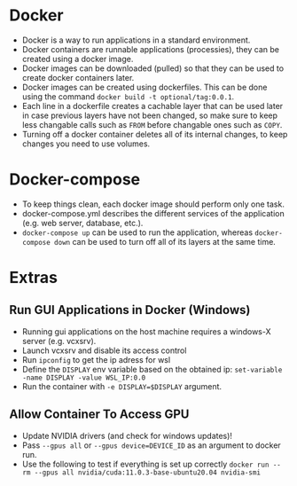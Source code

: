 # Docker
- Docker is a way to run applications in a standard environment.
- Docker containers are runnable applications (processies), they can be created using a docker image.
- Docker images can be downloaded (pulled) so that they can be used to create docker containers later. 
- Docker images can be created using dockerfiles. This can be done using the command `docker build -t optional/tag:0.0.1`. 
- Each line in a dockerfile creates a cachable layer that can be used later in case previous layers have not been changed, so make sure to keep less changable calls such as `FROM` before changable ones such as `COPY`.
- Turning off a docker container deletes all of its internal changes, to keep changes you need to use volumes. 

# Docker-compose
- To keep things clean, each docker image should perform only one task.
- docker-compose.yml describes the different services of the application (e.g. web server, database, etc.).
- `docker-compose up` can be used to run the application, whereas `docker-compose down` can be used to turn off all of its layers at the same time.

# Extras
## Run GUI Applications in Docker (Windows)
- Running gui applications on the host machine requires a windows-X server (e.g. vcxsrv).
- Launch vcxsrv and disable its access control
- Run `ipconfig` to get the ip adress for wsl
- Define the `DISPLAY` env variable based on the obtained ip: `set-variable -name DISPLAY -value WSL_IP:0.0`
- Run the container with `-e DISPLAY=$DISPLAY` argument.

## Allow Container To Access GPU
- Update NVIDIA drivers (and check for windows updates)!
- Pass `--gpus all` or `--gpus device=DEVICE_ID` as an argument to docker run.
- Use the following to test if everything is set up correctly `docker run --rm --gpus all nvidia/cuda:11.0.3-base-ubuntu20.04 nvidia-smi`
